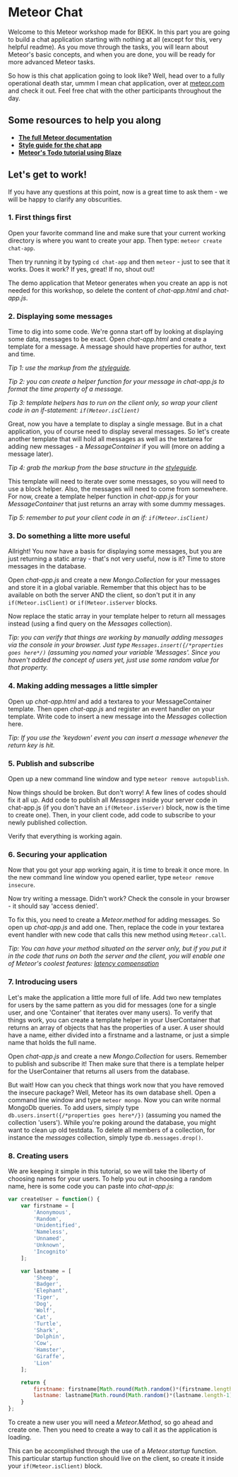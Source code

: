 # Meteor Chat

Welcome to this Meteor workshop made for BEKK. In this part you are going to build a chat application starting with nothing at all (except for this, very helpful readme). As you move through the tasks, you will learn about Meteor's basic concepts, and when you are done, you will be ready for more advanced Meteor tasks.

So how is this chat application going to look like? Well, head over to a fully operational death star, ummm I mean chat application, over at [meteor.com](http://bekkchat.meteor.com) and check it out. Feel free chat with the other participants throughout the day.

## Some resources to help you along
* **[The full Meteor documentation](http://docs.meteor.com/#/full/quickstart)**
* **[Style guide for the chat app](chat-app/client/css/)**
* **[Meteor's Todo tutorial using Blaze](https://www.meteor.com/tutorials/blaze/creating-an-app)**

## Let's get to work!
If you have any questions at this point, now is a great time to ask them - we will be happy to clarify any obscurities.

### 1. First things first
Open your favorite command line and make sure that your current working directory is where you want to create your app. Then type: `meteor create chat-app`.

Then try running it by typing `cd chat-app` and then `meteor` - just to see that it works. Does it work? If yes, great! If no, shout out!

The demo application that Meteor generates when you create an app is not needed for this workshop, so delete the content of *chat-app.html* and *chat-app.js*.

### 2. Displaying some messages
Time to dig into some code. We're gonna start off by looking at displaying some data, messages to be exact. Open *chat-app.html* and create a template for a message. A message should have properties for author, text and time.

*Tip 1: use the markup from the [styleguide](chat-app/client/css/).*

*Tip 2: you can create a helper function for your message in *chat-app.js* to format the time property of a message.*

*Tip 3: template helpers has to run on the client only, so wrap your client code in an if-statement: `if(Meteor.isClient)`*

Great, now you have a template to display a single message. But in a chat application, you of course need to display several messages. So let's create another template that will hold all messages as well as the textarea for adding new messages - a *MessageContainer* if you will (more on adding a message later).

*Tip 4: grab the markup from the base structure in the [styleguide](chat-app/client/css/).*

This template will need to iterate over some messages, so you will need to use a block helper. Also, the messages will need to come from somewhere. For now, create a template helper function in *chat-app.js* for your *MessageContainer* that just returns an array with some dummy messages. 

*Tip 5: remember to put your client code in an if: `if(Meteor.isClient)`*

### 3. Do something a litte more useful
Allright! You now have a basis for displaying some messages, but you are just returning a static array - that's not very useful, now is it? Time to store messages in the database.

Open *chat-app.js* and create a new *Mongo.Collection* for your messages and store it in a global variable. Remember that this object has to be available on both the server AND the client, so don't put it in any `if(Meteor.isClient)` or `if(Meteor.isServer` blocks.

Now replace the static array in your template helper to return all messages instead (using a find query on the *Messages* collection).

*Tip: you can verify that things are working by manually adding messages via the console in your browser. Just type `Messages.insert({/*properties goes here*/)` (assuming you named your variable 'Messages'. Since you haven't added the concept of users yet, just use some random value for that property.*

### 4. Making adding messages a little simpler

Open up *chat-app.html* and add a textarea to your MessageContainer template. Then open *chat-app.js* and register an event handler on your template. Write code to insert a new message into the *Messages* collection here.

*Tip: If you use the 'keydown' event you can insert a message whenever the return key is hit.*

### 5. Publish and subscribe

Open up a new command line window and type `meteor remove autopublish`. 

Now things should be broken. But don't worry! A few lines of codes should fix it all up. Add code to publish all *Messages* inside your server code in chat-app.js (if you don't have an `if(Meteor.isServer)` block, now is the time to create one). Then, in your client code, add code to subscribe to your newly published collection.

Verify that everything is working again.

### 6. Securing your application

Now that you got your app working again, it is time to break it once more. In the new command line window you opened earlier, type `meteor remove insecure`. 

Now try writing a message. Didn't work? Check the console in your browser - it should say 'access denied'.

To fix this, you need to create a *Meteor.method* for adding messages. So open up *chat-app.js* and add one. Then, replace the code in your textarea event handler with new code that calls this new method using `Meteor.call`.

*Tip: You can have your method situated on the server only, but if you put it in the code that runs on both the server and the client, you will enable one of Meteor's coolest features: [latency compensation](http://docs.meteor.com/#/full/sevenprinciples)*

### 7. Introducing users

Let's make the application a little more full of life. Add two new templates for users by the same pattern as you did for messages (one for a single user, and one 'Container' that iterates over many users). To verify that things work, you can create a template helper in your UserContainer that returns an array of objects that has the properties of a user. A user should have a name, either divided into a firstname and a lastname, or just a simple name that holds the full name.

Open *chat-app.js* and create a new *Mongo.Collection* for users. Remember to publish and subscribe it! Then make sure that there is a template helper for the UserContainer that returns all users from the database.

But wait! How can you check that things work now that you have removed the insecure package? Well, Meteor has its own database shell. Open a command line window and type `meteor mongo`. Now you can write normal MongoDb queries. To add users, simply type `db.users.insert({/*properties goes here*/})` (assuming you named the collection 'users'). While you're poking around the database, you might want to clean up old testdata. To delete all members of a collection, for instance the *messages* collection, simply type `db.messages.drop()`.

### 8. Creating users

We are keeping it simple in this tutorial, so we will take the liberty of choosing names for your users. To help you out in choosing a random name, here is some code you can paste into *chat-app.js*:

```JavaScript
var createUser = function() { 
    var firstname = [
        'Anonymous',
        'Random',
        'Unidentified',
        'Nameless',
        'Unnamed',
        'Unknown',
        'Incognito'
    ];

    var lastname = [
        'Sheep',
        'Badger',
        'Elephant',
        'Tiger',
        'Dog',
        'Wolf',
        'Cat',
        'Turtle',
        'Shark',
        'Dolphin',
        'Cow',
        'Hamster',
        'Giraffe',
        'Lion'
    ];        

    return {
        firstname: firstname[Math.round(Math.random()*(firstname.length-1))],
        lastname: lastname[Math.round(Math.random()*(lastname.length-1))] 
    }
};
```

To create a new user you will need a *Meteor.Method*, so go ahead and create one. Then you need to create a way to call it as the application is loading.

This can be accomplished through the use of a *Meteor.startup* function. This particular startup function should live on the client, so create it inside your `if(Meteor.isClient)` block.




















